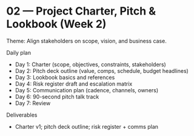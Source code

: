 # 02 — Project Charter, Pitch & Lookbook (Week 2)

Theme: Align stakeholders on scope, vision, and business case.

Daily plan
- Day 1: Charter (scope, objectives, constraints, stakeholders)
- Day 2: Pitch deck outline (value, comps, schedule, budget headlines)
- Day 3: Lookbook basics and references
- Day 4: Risk register draft and escalation matrix
- Day 5: Communication plan (cadence, channels, owners)
- Day 6: 90-second pitch talk track
- Day 7: Review

Deliverables
- Charter v1; pitch deck outline; risk register + comms plan
